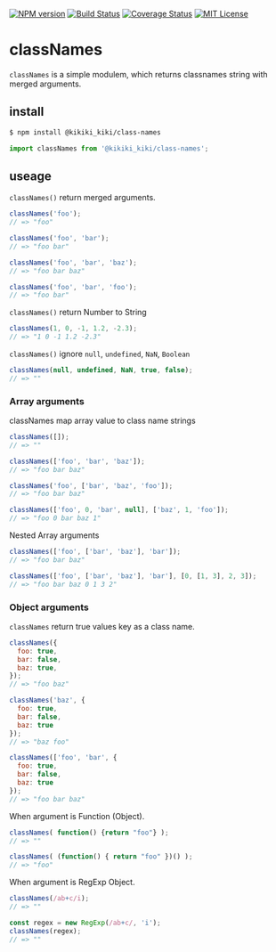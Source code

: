 [![NPM version](https://badgen.net/npm/v/@kikiki_kiki/class-names)](https://www.npmjs.com/package/https://badgen.net/npm/v/@kikiki_kiki/class-names)
[![Build Status](https://travis-ci.org/KiKiKi-KiKi/class-names.svg?branch=master)](https://travis-ci.org/KiKiKi-KiKi/class-names)
[![Coverage Status](https://coveralls.io/repos/github/KiKiKi-KiKi/class-names/badge.svg?branch=master)](https://coveralls.io/github/KiKiKi-KiKi/class-names?branch=master)
[![MIT License](http://img.shields.io/badge/license-MIT-green.svg?style=flat)](https://github.com/KiKiKi-KiKi/class-names/blob/master/package.json)

# classNames

`classNames` is a simple modulem, which returns  classnames string with merged arguments.

## install

```sh
$ npm install @kikiki_kiki/class-names
```

```js
import classNames from '@kikiki_kiki/class-names';
```

## useage

`classNames()` return merged arguments.

```js
classNames('foo');
// => "foo"

classNames('foo', 'bar');
// => "foo bar"

classNames('foo', 'bar', 'baz');
// => "foo bar baz"

classNames('foo', 'bar', 'foo');
// => "foo bar"
```

`classNames()` return Number to String
```js
classNames(1, 0, -1, 1.2, -2.3);
// => "1 0 -1 1.2 -2.3"
```

`classNames()` ignore `null`, `undefined`, `NaN`, `Boolean`
```js
classNames(null, undefined, NaN, true, false);
// => ""
```

### Array arguments

classNames map array value to class name strings
```js
classNames([]);
// => ""

classNames(['foo', 'bar', 'baz']);
// => "foo bar baz"

classNames('foo', ['bar', 'baz', 'foo']);
// => "foo bar baz"

classNames(['foo', 0, 'bar', null], ['baz', 1, 'foo']);
// => "foo 0 bar baz 1"
```

Nested Array arguments
```js
classNames(['foo', ['bar', 'baz'], 'bar']);
// => "foo bar baz"

classNames(['foo', ['bar', 'baz'], 'bar'], [0, [1, 3], 2, 3]);
// => "foo bar baz 0 1 3 2"
```

### Object arguments

`classNames` return true values key as a class name.
```js
classNames({
  foo: true,
  bar: false,
  baz: true,
});
// => "foo baz"

classNames('baz', {
  foo: true,
  bar: false,
  baz: true
});
// => "baz foo"

classNames(['foo', 'bar', {
  foo: true,
  bar: false,
  baz: true
});
// => "foo bar baz"
```

When argument is Function (Object).
```js
classNames( function() {return "foo"} );
// => ""

classNames( (function() { return "foo" })() );
// => "foo"
```

When argument is RegExp Object.
```js
classNames(/ab+c/i);
// => ""

const regex = new RegExp(/ab+c/, 'i');
classNames(regex);
// => ""
```
